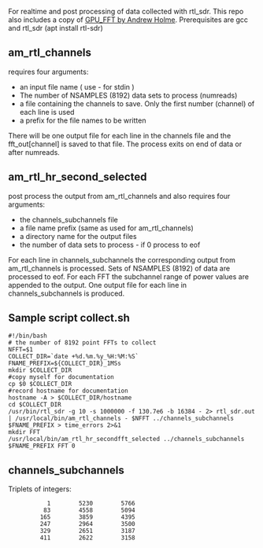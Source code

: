 
For realtime and post processing of data collected with rtl_sdr.
This repo also includes a copy of [GPU_FFT by Andrew Holme](http://www.aholme.co.uk/GPU_FFT/Main.htm).
Prerequisites are gcc and rtl_sdr (apt install rtl-sdr)

## am_rtl_channels 
requires four arguments:
 *  an input file name ( use - for stdin )
 *  The number of NSAMPLES (8192) data sets to process (numreads)
 *  a file containing the channels to save. Only the first number (channel) of each line is used
 *  a prefix for the file names to be written
 
 There will be one output file for each line in the channels file and the fft_out[channel] is saved to that file.
 The process exits on end of data or after numreads.
 
## am_rtl_hr_second_selected 
post process the output from am_rtl_channels and also requires four arguments:
 *  the channels_subchannels file
 *  a file name prefix (same as used for am_rtl_channels)
 *  a directory name for the output files
 *  the number of data sets to process - if 0 process to eof
 
 For each line in channels_subchannels the corresponding output from am_rtl_channels is processed.
 Sets of NSAMPLES (8192) of data are processed to eof. For each FFT the subchannel range of power values are appended to the output.
 One output file for each line in channels_subchannels is produced.

## Sample script collect.sh
```
#!/bin/bash
# the number of 8192 point FFTs to collect 
NFFT=$1
COLLECT_DIR=`date +%d.%m.%y_%H:%M:%S`
FNAME_PREFIX=${COLLECT_DIR}_1MSs
mkdir $COLLECT_DIR
#copy myself for documentation
cp $0 $COLLECT_DIR
#record hostname for documentation
hostname -A > $COLLECT_DIR/hostname
cd $COLLECT_DIR
/usr/bin/rtl_sdr -g 10 -s 1000000 -f 130.7e6 -b 16384 - 2> rtl_sdr.out | /usr/local/bin/am_rtl_channels - $NFFT ../channels_subchannels $FNAME_PREFIX > time_errors 2>&1
mkdir FFT
/usr/local/bin/am_rtl_hr_secondfft_selected ../channels_subchannels $FNAME_PREFIX FFT 0
```
## channels_subchannels
Triplets of integers:
```
           1        5230        5766
          83        4558        5094
         165        3859        4395
         247        2964        3500
         329        2651        3187
         411        2622        3158
 ```
